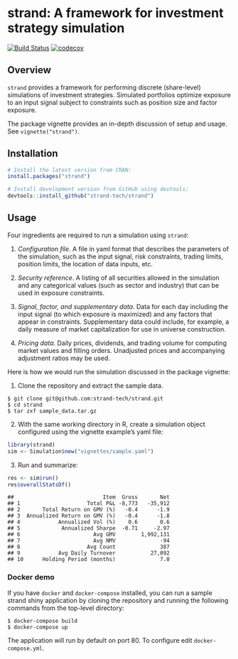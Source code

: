 
# strand: A framework for investment strategy simulation

[![Build
Status](https://travis-ci.org/strand-tech/strand.svg?branch=master)](https://travis-ci.org/strand-tech/strand)
[![codecov](https://codecov.io/gh/strand-tech/strand/branch/master/graph/badge.svg)](https://codecov.io/gh/strand-tech/strand)

## Overview

`strand` provides a framework for performing discrete (share-level)
simulations of investment strategies. Simulated portfolios optimize
exposure to an input signal subject to constraints such as position size
and factor exposure.

The package vignette provides an in-depth discussion of setup and usage.
See `vignette("strand")`.

## Installation

``` r
# Install the latest version from CRAN:
install.packages("strand")

# Install development version from GitHub using devtools:
devtools::install_github("strand-tech/strand")
```

## Usage

Four ingredients are required to run a simulation using `strand`:

1.  *Configuration file*. A file in yaml format that describes the
    parameters of the simulation, such as the input signal, risk
    constraints, trading limits, position limits, the location of data
    inputs, etc.

2.  *Security reference*. A listing of all securities allowed in the
    simulation and any categorical values (such as sector and industry)
    that can be used in exposure constraints.

3.  *Signal, factor, and supplementary data*. Data for each day
    including the input signal (to which exposure is maximized) and any
    factors that appear in constraints. Supplementary data could
    include, for example, a daily measure of market capitalization for
    use in universe construction.

4.  *Pricing data*. Daily prices, dividends, and trading volume for
    computing market values and filling orders. Unadjusted prices and
    accompanying adjustment ratios may be used.

Here is how we would run the simulation discussed in the package
vignette:

1.  Clone the repository and extract the sample data.

<!-- end list -->

``` console
$ git clone git@github.com:strand-tech/strand.git
$ cd strand
$ tar zxf sample_data.tar.gz
```

2.  With the same working directory in R, create a simulation object
    configured using the vignette example’s yaml file:

<!-- end list -->

``` r
library(strand)
sim <- Simulation$new("vignettes/sample.yaml")
```

3.  Run and summarize:

<!-- end list -->

``` r
res <- sim$run()
res$overallStatsDf()
```

    ##                            Item  Gross       Net
    ## 1                     Total P&L -8,773   -35,912
    ## 2       Total Return on GMV (%)   -0.4      -1.9
    ## 3  Annualized Return on GMV (%)   -0.4      -1.8
    ## 4            Annualized Vol (%)    0.6       0.6
    ## 5             Annualized Sharpe  -0.71     -2.97
    ## 6                       Avg GMV        1,992,131
    ## 7                       Avg NMV              -94
    ## 8                     Avg Count              387
    ## 9            Avg Daily Turnover           27,092
    ## 10      Holding Period (months)              7.0

### Docker demo

If you have `docker` and `docker-compose` installed, you can run a
sample strand shiny application by cloning the repository and running
the following commands from the top-level directory:

``` console
$ docker-compose build
$ docker-compose up
```

The application will run by default on port 80. To configure edit
`docker-compose.yml`.
